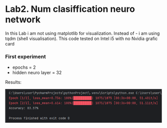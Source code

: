 # Lab2. Num clasiffication neuro network

In this Lab i am not using matplotlib for visualization. Instead of - i am using tqdm (shell visualisation). This code tested on Intel i5 with no Nvidia grafic card
 
### First experiment
 * epochs = 2
 * hidden neuro layer = 32

Results:

![alt text](image.png)